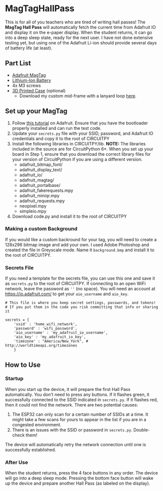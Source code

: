 # MagTagHallPass

This is for all of you teachers who are tired of writing hall passes! The **MagTag Hall Pass** will automatically fetch the current time from Adafruit IO and display it on the e-paper display. When the student returns, it can go into a deep sleep state, ready for the next user. I have not done extensive testing yet, but using one of the Adafruit Li-ion should provide several days of battery life (at least).

## Part List
* [Adafruit MagTag](https://www.adafruit.com/magtag)
* [Lithium-Ion Battery](https://www.adafruit.com/product/4237)
* 4x M3 screws
* [3D Printed Case](https://learn.adafruit.com/magtag-3d-printed-stand-case) (optional)
  * Download my custom mid-frame with a lanyard loop [here](https://thangs.com/aiannazzone/MagTag-Frame-with-loop-26023).

## Set up your MagTag
1. Follow [this tutorial](https://learn.adafruit.com/adafruit-magtag) on Adafruit. Ensure that you have the bootloader properly installed and can run the test code.
2. Update your `secrets.py` file with your SSID, password, and Adafruit IO credentials and copy it to the root of CIRCUITPY
3. Install the following libraries in CIRCUITPY/lib. **NOTE:** The libraries included in the source are for CircuitPython 6*. When you set up your board in Step 1, ensure that you download the correct library files for your version of CircuitPython if you are using a different version.
    * adafruit_bitmap_font/
    * adafruit_display_text/
    * adafruit_io/
    * adafruit_magtag/
    * adafruit_portalbase/
    * adafruit_fakerequests.mpy
    * adafruit_miniqr.mpy
    * adafruit_requests.mpy
    * neopixel.mpy
    * simpleio.mpy
4. Download code.py and install it to the root of CIRCUITPY

### Making a custom Background
If you would like a custom backround for your tag, you will need to create a 128x296 bitmap image and add your own. I used Adobe Photoshop and created the file in Greyscale mode. Name it `background.bmp` and install it to the root of CIRCUITPY.

### Secrets File
If you need a template for the secrets file, you can use this one and save it as `secrets.py` to the root of CIRCUITPY. If connecting to an open WiFi network, leave the password as `''` (no space). You will need an account at https://io.adafruit.com/ to get your `aio_username` and `aio_key`.
```
# This file is where you keep secret settings, passwords, and tokens!
# If you put them in the code you risk committing that info or sharing it

secrets = {
    'ssid' : 'home_wifi_network',
    'password' : 'wifi_password',
    'aio_username' : 'my_adafruit_io_username',
    'aio_key' : 'my_adafruit_io_key',
    'timezone' : "America/New_York", # http://worldtimeapi.org/timezones
    }
```

## How to Use

### Startup
When you start up the device, it will prepare the first Hall Pass automatically. You don't need to press any buttons. If it flashes green, it successfully connected to the SSID indicated in `secrets.py`. If it flashes red, then it could not find the network. There are two potential causes:
1. The ESP32 can only scan for a certain number of SSIDs at a time. It might take a few scans for yours to appear in the list if you are in a congested environment.
2. There is an issues with the SSID or password in `secrets.py`. Double-check them!

The device will automatically retry the network connection until one is successfully established.

### After Use
When the student returns, press the 4 face buttons in any order. The device will go into a deep sleep mode. Pressing the bottom face button will wake up the device and prepare another Hall Pass (as labeled on the display).
